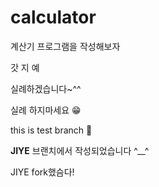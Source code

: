 # calculator

계산기 프로그램을 작성해보자 

갓 지 예  

실례하겠습니다~^^ 

실례 하지마세요 😁





this is test branch 👨

__JIYE__ 브랜치에서 작성되었습니다 ^__^

JIYE fork했슴다!